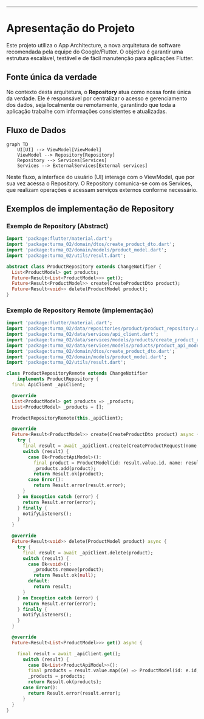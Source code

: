 ---
# Apresentação do Projeto

Este projeto utiliza o App Architecture, a nova arquitetura de software recomendada pela equipe do Google/Flutter. O objetivo é garantir uma estrutura escalável, testável e de fácil manutenção para aplicações Flutter.

## Fonte única da verdade

No contexto desta arquitetura, o **Repository** atua como nossa fonte única da verdade. Ele é responsável por centralizar o acesso e gerenciamento dos dados, seja localmente ou remotamente, garantindo que toda a aplicação trabalhe com informações consistentes e atualizadas.

## Fluxo de Dados

```mermaid
graph TD
    UI[UI] --> ViewModel[ViewModel]
    ViewModel --> Repository[Repository]
    Repository --> Services[Services]
    Services --> ExternalServices[External services]
```

Neste fluxo, a interface do usuário (UI) interage com o ViewModel, que por sua vez acessa o Repository. O Repository comunica-se com os Services, que realizam operações e acessam serviços externos conforme necessário.




## Exemplos de implementação de Repository

### Exemplo de Repository (Abstract)

```dart
import 'package:flutter/material.dart';
import 'package:turma_02/domain/dtos/create_product_dto.dart';
import 'package:turma_02/domain/models/product_model.dart';
import 'package:turma_02/utils/result.dart';

abstract class ProductRepository extends ChangeNotifier {
  List<ProductModel> get products;
  Future<Result<List<ProductModel>>> get();
  Future<Result<ProductModel>> create(CreateProductDto product);
  Future<Result<void>> delete(ProductModel product);
}
```

### Exemplo de Repository Remote (implementação)

```dart
import 'package:flutter/material.dart';
import 'package:turma_02/data/repositories/product/product_repository.dart';
import 'package:turma_02/data/services/api_client.dart';
import 'package:turma_02/data/services/models/products/create_product_request.dart';
import 'package:turma_02/data/services/models/products/product_api_model.dart';
import 'package:turma_02/domain/dtos/create_product_dto.dart';
import 'package:turma_02/domain/models/product_model.dart';
import 'package:turma_02/utils/result.dart';

class ProductRepositoryRemote extends ChangeNotifier
    implements ProductRepository {
  final ApiClient _apiClient;

  @override
  List<ProductModel> get products => _products;
  List<ProductModel> _products = [];

  ProductRepositoryRemote(this._apiClient);

  @override
  Future<Result<ProductModel>> create(CreateProductDto product) async {
    try {
      final result = await _apiClient.create(CreateProductRequest(nome: product.name, categoryId: product.categoryId, price: product.price));
      switch (result) {
        case Ok<ProductApiModel>():
          final product = ProductModel(id: result.value.id, name: result.value.nome, categoryId: result.value.categoryId, price: result.value.price);
          _products.add(product);
          return Result.ok(product);
        case Error():
          return Result.error(result.error);
      }
    } on Exception catch (error) {
      return Result.error(error);
    } finally {
      notifyListeners();
    }
  }

  @override
  Future<Result<void>> delete(ProductModel product) async {
    try {
      final result = await _apiClient.delete(product);
      switch (result) {
        case Ok<void>():
          _products.remove(product);
          return Result.ok(null);
        default:
          return result;
      }
    } on Exception catch (error) {
      return Result.error(error);
    } finally {
      notifyListeners();
    }
  }

  @override
  Future<Result<List<ProductModel>>> get() async {

    final result = await _apiClient.get();
      switch (result) {
        case Ok<List<ProductApiModel>>():
        final products = result.value.map((e) => ProductModel(id: e.id, name: e.nome,categoryId: e.categoryId,  price: e.price)).toList();
        _products = products;
        return Result.ok(products);
      case Error():
        return Result.error(result.error);
      }
  }
}
```
